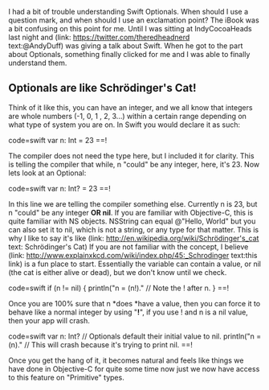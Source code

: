 <!--
Title: How I Finally Understood Swift Optionals
Date: 2014/08/04
Template: post
Blog: true
-->

I had a bit of trouble understanding Swift Optionals. When should I use
a question mark, and when should I use an exclamation point? The iBook
was a bit confusing on this point for me. Until I was sitting at
IndyCocoaHeads last night and (link: https://twitter.com/theredheadnerd text:@AndyDuff) was giving a talk
about Swift. When he got to the part about Optionals, something finally
clicked for me and I was able to finally understand them.

## Optionals are like Schrödinger's Cat!

Think of it like this, you can have an integer, and we all know that
integers are whole numbers (-1, 0, 1 , 2, 3...) within a certain range
depending on what type of system you are on. In Swift you would declare
it as such:

code=swift
var n: Int = 23
==!

The compiler does not need the type here, but I included it for clarity.
This is telling the compiler that while, n "could" be any integer, here,
it's 23. Now lets look at an Optional:

code=swift
var n: Int? = 23
==!

In this line we are telling the compiler something else. Currently n
is 23, but n "could" be any integer **OR nil**. If you are familiar with
Objective-C, this is quite familiar with NS objects. NSString can equal 
@"Hello, World" but you can also set it to nil, which is not a string,
or any type for that matter. This is why I like to say it's
like (link: http://en.wikipedia.org/wiki/Schrödinger's_cat text: Schrödinger's Cat) If
you are not familiar with the concept, I believe (link: http://www.explainxkcd.com/wiki/index.php/45:_Schrodinger text:this link)
is a fun place to start. Essentially the variable can contain a value,
or nil (the cat is either alive or dead), but we don't know until we
check.

code=swift
if (n != nil) {
    println("n = \(n!)." // Note the ! after n.
}
==!

Once you are 100% sure that n *does *have a value, then you can force it
to behave like a normal integer by using "**!**", if you use ! and n is
a nil value, then your app will crash.

code=swift
var n: Int? // Optionals default their initial value to nil.
println("n = \(n)." // This will crash because it's trying to print nil.
==!

Once you get the hang of it, it becomes natural and feels like things we
have done in Objective-C for quite some time now just we now have access
to this feature on "Primitive" types.
